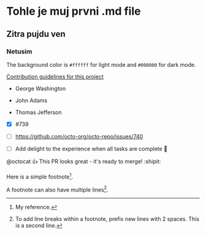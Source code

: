 # Tohle je muj prvni .md file

## Zitra pujdu ven

### Netusim


The background color is `#ffffff` for light mode and `#000000` for dark mode.


[Contribution guidelines for this project](README.md)

- George Washington
* John Adams
+ Thomas Jefferson


- [x] #739
- [ ] https://github.com/octo-org/octo-repo/issues/740
- [ ] Add delight to the experience when all tasks are complete :tada:


@octocat :+1: This PR looks great - it's ready to merge! :shipit:


Here is a simple footnote[^1].

A footnote can also have multiple lines[^2].

[^1]: My reference.
[^2]: To add line breaks within a footnote, prefix new lines with 2 spaces.
  This is a second line.